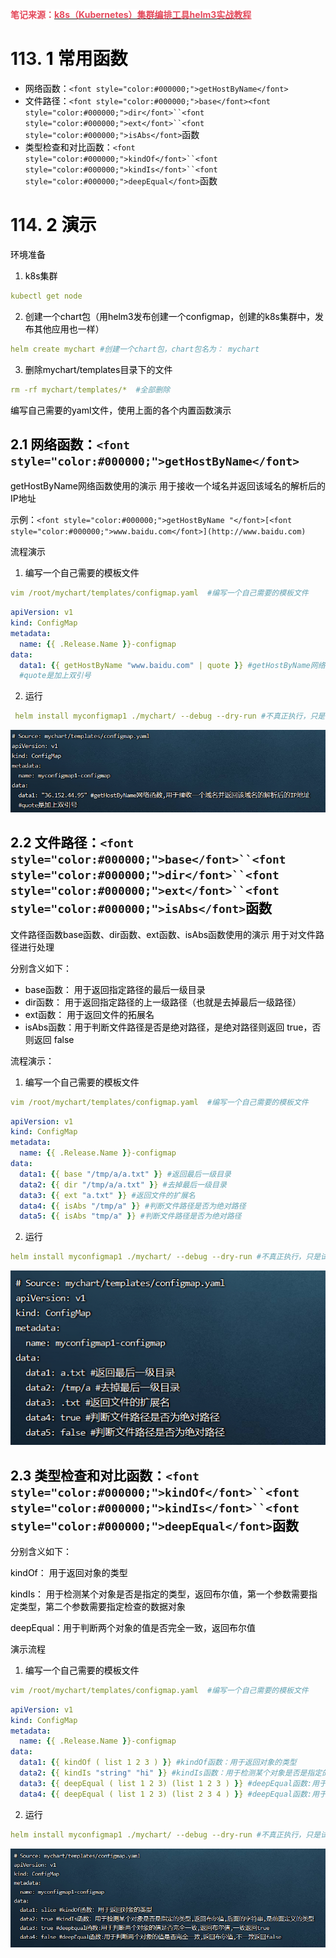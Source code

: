 **<font style="color:#E4495B;background-color:#FFFFFF;">笔记来源：</font>**[**<font style="color:#E4495B;background-color:#FFFFFF;">k8s（Kubernetes）集群编排工具helm3实战教程</font>**](https://www.bilibili.com/video/BV12D4y1Y7Z7/?spm_id_from=333.337.search-card.all.click&vd_source=e8046ccbdc793e09a75eb61fe8e84a30)

# 113. <font style="color:#000000;">1 常用函数</font>
+ <font style="color:#000000;">网络函数：</font>`<font style="color:#000000;">getHostByName</font>`
+ <font style="color:#000000;">文件路径：</font>`<font style="color:#000000;">base</font>`<font style="color:#000000;"></font>`<font style="color:#000000;">dir</font>``<font style="color:#000000;">ext</font>``<font style="color:#000000;">isAbs</font>`<font style="color:#000000;">函数</font>
+ <font style="color:#000000;">类型检查和对比函数：</font>`<font style="color:#000000;">kindOf</font>``<font style="color:#000000;">kindIs</font>``<font style="color:#000000;">deepEqual</font>`<font style="color:#000000;">函数</font>

# 114. <font style="color:#000000;">2 演示</font>
<font style="color:#000000;">环境准备</font>

1. <font style="color:#000000;">k8s集群</font>

```yaml
kubectl get node
```

2. <font style="color:#000000;">创建一个chart包（用helm3发布创建一个configmap，创建的k8s集群中，发布其他应用也一样）</font>

```yaml
helm create mychart #创建一个chart包，chart包名为： mychart 
```

3. <font style="color:#000000;">删除mychart/templates目录下的文件</font>

```yaml
rm -rf mychart/templates/*  #全部删除
```

<font style="color:#000000;">编写自己需要的yaml文件，使用上面的各个内置函数演示</font>

## <font style="color:#000000;">2.1 网络函数：</font>`<font style="color:#000000;">getHostByName</font>`
<font style="color:#000000;">getHostByName网络函数使用的演示  用于接收一个域名并返回该域名的解析后的IP地址 </font>

<font style="color:#000000;">示例：</font>`<font style="color:#000000;">getHostByName "</font>[<font style="color:#000000;">www.baidu.com</font>](http://www.baidu.com)`

<font style="color:#000000;">流程演示</font>

1. <font style="color:#000000;">编写一个自己需要的模板文件</font>

```yaml
vim /root/mychart/templates/configmap.yaml  #编写一个自己需要的模板文件
```

```yaml
apiVersion: v1
kind: ConfigMap
metadata:
  name: {{ .Release.Name }}-configmap
data:
  data1: {{ getHostByName "www.baidu.com" | quote }} #getHostByName网络函数,用于接收一个域名并返回该域名的解析后的IP地址
  #quote是加上双引号
```

2. <font style="color:#000000;">运行</font>

```yaml
 helm install myconfigmap1 ./mychart/ --debug --dry-run #不真正执行，只是试运行看是否能运行
```

![](images/47.png)

## <font style="color:#000000;">2.2 文件路径：</font>`<font style="color:#000000;">base</font>``<font style="color:#000000;">dir</font>``<font style="color:#000000;">ext</font>``<font style="color:#000000;">isAbs</font>`<font style="color:#000000;">函数</font>
<font style="color:#000000;">文件路径函数base函数、dir函数、ext函数、isAbs函数使用的演示 用于对文件路径进行处理</font>

<font style="color:#000000;">分别含义如下：</font>

+ <font style="color:#000000;">base函数： 用于返回指定路径的最后一级目录</font>
+ <font style="color:#000000;">dir函数： 用于返回指定路径的上一级路径（也就是去掉最后一级路径）</font>
+ <font style="color:#000000;">ext函数： 用于返回文件的拓展名</font>
+ <font style="color:#000000;">isAbs函数：用于判断文件路径是否是绝对路径，是绝对路径则返回 true，否则返回 false</font>

<font style="color:#000000;">流程演示：</font>

1. <font style="color:#000000;">编写一个自己需要的模板文件</font>

```yaml
vim /root/mychart/templates/configmap.yaml  #编写一个自己需要的模板文件
```

```yaml
apiVersion: v1
kind: ConfigMap
metadata:
  name: {{ .Release.Name }}-configmap
data:
  data1: {{ base "/tmp/a/a.txt" }} #返回最后一级目录
  data2: {{ dir "/tmp/a/a.txt" }} #去掉最后一级目录
  data3: {{ ext "a.txt" }} #返回文件的扩展名
  data4: {{ isAbs "/tmp/a" }} #判断文件路径是否为绝对路径
  data5: {{ isAbs "tmp/a" }} #判断文件路径是否为绝对路径
```

2. <font style="color:#000000;">运行</font>

```yaml
helm install myconfigmap1 ./mychart/ --debug --dry-run #不真正执行，只是试运行看是否能
```

![](images/48.png)

## <font style="color:#000000;">2.3 类型检查和对比函数：</font>`<font style="color:#000000;">kindOf</font>``<font style="color:#000000;">kindIs</font>``<font style="color:#000000;">deepEqual</font>`<font style="color:#000000;">函数</font>
<font style="color:#000000;">分别含义如下：</font>

<font style="color:#000000;">kindOf： 用于返回对象的类型</font>

<font style="color:#000000;">kindIs： 用于检测某个对象是否是指定的类型，返回布尔值，第一个参数需要指定类型，第二个参数需要指定检查的数据对象</font>

<font style="color:#000000;">deepEqual：用于判断两个对象的值是否完全一致，返回布尔值</font>

<font style="color:#000000;">演示流程</font>

1. <font style="color:#000000;">编写一个自己需要的模板文件</font>

```yaml
vim /root/mychart/templates/configmap.yaml  #编写一个自己需要的模板文件
```

```yaml
apiVersion: v1
kind: ConfigMap
metadata:
  name: {{ .Release.Name }}-configmap
data:
  data1: {{ kindOf ( list 1 2 3 ) }} #kindOf函数：用于返回对象的类型
  data2: {{ kindIs "string" "hi" }} #kindIs函数：用于检测某个对象是否是指定的类型,返回布尔值,后面的字符串,是前面定义的类型
  data3: {{ deepEqual ( list 1 2 3) (list 1 2 3 ) }} #deepEqual函数:用于判断两个对象的值是否完全一致,返回布尔值,一致返回true
  data4: {{ deepEqual ( list 1 2 3) (list 2 3 4 ) }} #deepEqual函数:用于判断两个对象的值是否完全一致,返回布尔值,不一致返回false
```

2. <font style="color:#000000;">运行</font>

```yaml
helm install myconfigmap1 ./mychart/ --debug --dry-run #不真正执行，只是试运行看是否能运行
```

![](images/49.png)

